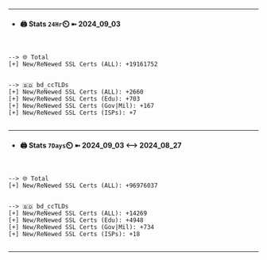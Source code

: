 

---
- #### 🖨️ **Stats** `24Hr`⏲️ ➼ 2024_09_03
```console


--> 🌐 Total
[+] New/ReNewed SSL Certs (ALL): +19161752


--> 🇧🇩 bd_ccTLDs
[+] New/ReNewed SSL Certs (ALL): +2660
[+] New/ReNewed SSL Certs (Edu): +703
[+] New/ReNewed SSL Certs (Gov|Mil): +167
[+] New/ReNewed SSL Certs (ISPs): +7


```

---
- #### 🖨️ **Stats** `7Days`⏲️ ➼ 2024_09_03 <--> 2024_08_27
```console


--> 🌐 Total
[+] New/ReNewed SSL Certs (ALL): +96976037


--> 🇧🇩 bd_ccTLDs
[+] New/ReNewed SSL Certs (ALL): +14269
[+] New/ReNewed SSL Certs (Edu): +4948
[+] New/ReNewed SSL Certs (Gov|Mil): +734
[+] New/ReNewed SSL Certs (ISPs): +18


```

---

